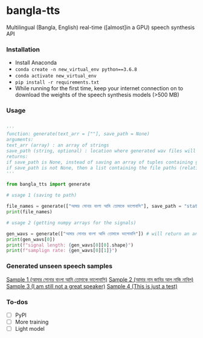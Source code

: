 # bangla-tts
Multilingual (Bangla, English) real-time ([almost]in a GPU) speech synthesis API

### Installation

 * Install Anaconda
 * `conda create -n new_virtual_env python==3.6.8`
 * `conda activate new_virtual_env`
 * `pip install -r requirements.txt`
 * While running for the first time, keep your internet connection on to download the weights of the speech synthesis models (>500 MB)

### Usage

```python

'''
function: generate(text_arr = [""], save_path = None)
arguments: 
text_arr (array) : an array of strings
save_path (string, optional) : location where generated wav files will be stored if save_path is not None, if the path is not valid, the wav files will be saved in current directory
returns:
if save_path is None, instead of saving an array of tuples containing geenrated speech signals and the sampling rate will be returned
if save_path is not None, then a list containing the file paths (relative) will be returned
'''

from bangla_tts import generate

# usage 1 (saving to path)

file_names = generate(["আমার সোনার বাংলা আমি তোমাকে ভালোবাসি"], save_path = "static") # will be saved to static folder
print(file_names)

# usage 2 (getting numpy arrays for the signals)

gen_wavs = generate(["আমার সোনার বাংলা আমি তোমাকে ভালোবাসি"]) # will return an array containing the speech and sampling rate
print(gen_wavs[0])
print(f"signal length: {gen_wavs[0][0].shape}")
print(f"samplign rate: {gen_wavs[0][1]}")

```

### Generated unseen speech samples

[Sample 1 (আমার সোনার বাংলা আমি তোমাকে ভালোবাসি)](static/0_56258.wav)
[Sample 2 (আমার নাম জাবির আল নাজি নাবিল)](static/1_283811.wav)
[Sample 3 (I am still not a great speaker)](static/2_235924.wav)
[Sample 4 (This is just a test)](static/3_256189.wav)


### To-dos

- [ ] PyPI
- [ ] More training
- [ ] Light model
